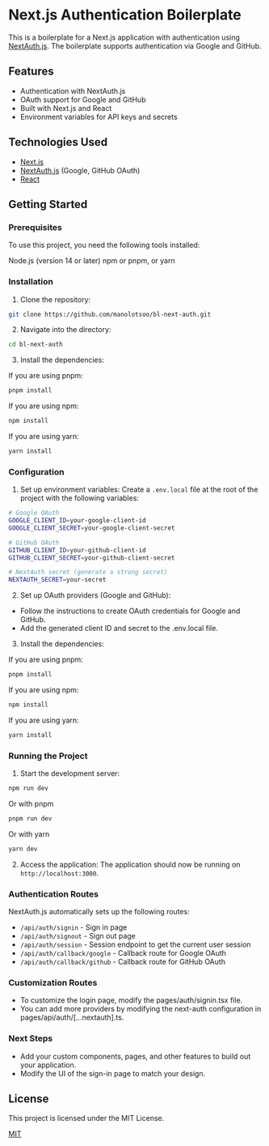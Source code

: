 # Next.js Authentication Boilerplate

This is a boilerplate for a Next.js application with authentication using [NextAuth.js](https://next-auth.js.org/). The boilerplate supports authentication via Google and GitHub.


## Features
* Authentication with NextAuth.js
* OAuth support for Google and GitHub
* Built with Next.js and React
* Environment variables for API keys and secrets

## Technologies Used
* [Next.js](https://nextjs.org)
* [NextAuth.js](https://next-auth.js.org/) (Google, GitHub OAuth)
* [React](https://react.dev/)

## Getting Started
### Prerequisites
To use this project, you need the following tools installed:

Node.js (version 14 or later)
npm or pnpm, or yarn

### Installation
1. Clone the repository:
```bash
git clone https://github.com/manolotsoo/bl-next-auth.git
```

2. Navigate into the directory:
```bash
cd bl-next-auth
```

3. Install the dependencies:

If you are using pnpm:
```bash
pnpm install
```
If you are using npm:
```bash
npm install
```
If you are using yarn:
```bash
yarn install
```

### Configuration
1. Set up environment variables:
Create a ```.env.local``` file at the root of the project with the following variables:

```bash
# Google OAuth
GOOGLE_CLIENT_ID=your-google-client-id
GOOGLE_CLIENT_SECRET=your-google-client-secret

# GitHub OAuth
GITHUB_CLIENT_ID=your-github-client-id
GITHUB_CLIENT_SECRET=your-github-client-secret

# NextAuth secret (generate a strong secret)
NEXTAUTH_SECRET=your-secret

```

2. Set up OAuth providers (Google and GitHub):
* Follow the instructions to create OAuth credentials for Google and GitHub.
* Add the generated client ID and secret to the .env.local file.

3. Install the dependencies:

If you are using pnpm:
```bash
pnpm install
```
If you are using npm:
```bash
npm install
```
If you are using yarn:
```bash
yarn install
```

### Running the Project
1. Start the development server:

```bash
npm run dev
```
Or with pnpm
```bash
pnpm run dev
```
Or with yarn
```bash
yarn dev
```

2. Access the application:
The application should now be running on ```http://localhost:3000```.

### Authentication Routes
NextAuth.js automatically sets up the following routes:

* ```/api/auth/signin``` - Sign in page
* ```/api/auth/signout``` - Sign out page
* ```/api/auth/session``` - Session endpoint to get the current user session
* ```/api/auth/callback/google``` - Callback route for Google OAuth
* ```/api/auth/callback/github``` - Callback route for GitHub OAuth

### Customization Routes

* To customize the login page, modify the pages/auth/signin.tsx file.
* You can add more providers by modifying the next-auth configuration in pages/api/auth/[...nextauth].ts.

### Next Steps

* Add your custom components, pages, and other features to build out your application.
* Modify the UI of the sign-in page to match your design.

## License
This project is licensed under the MIT License.


[MIT](https://choosealicense.com/licenses/mit/)